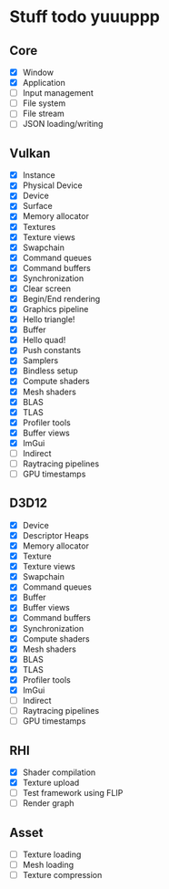 # Stuff todo yuuuppp

## Core

- [x] Window
- [x] Application
- [ ] Input management
- [ ] File system
- [ ] File stream
- [ ] JSON loading/writing

## Vulkan

- [x] Instance
- [x] Physical Device
- [x] Device
- [x] Surface
- [x] Memory allocator
- [x] Textures
- [x] Texture views
- [x] Swapchain
- [x] Command queues
- [x] Command buffers
- [x] Synchronization
- [x] Clear screen
- [x] Begin/End rendering
- [x] Graphics pipeline
- [x] Hello triangle!
- [x] Buffer
- [x] Hello quad!
- [x] Push constants
- [x] Samplers
- [x] Bindless setup
- [x] Compute shaders
- [x] Mesh shaders
- [x] BLAS
- [x] TLAS
- [x] Profiler tools
- [x] Buffer views
- [x] ImGui
- [ ] Indirect
- [ ] Raytracing pipelines
- [ ] GPU timestamps

## D3D12

- [x] Device
- [x] Descriptor Heaps
- [x] Memory allocator
- [x] Texture
- [x] Texture views
- [x] Swapchain
- [x] Command queues
- [x] Buffer
- [x] Buffer views
- [x] Command buffers
- [x] Synchronization
- [x] Compute shaders
- [x] Mesh shaders
- [x] BLAS
- [x] TLAS
- [x] Profiler tools
- [x] ImGui
- [ ] Indirect
- [ ] Raytracing pipelines
- [ ] GPU timestamps

## RHI

- [x] Shader compilation
- [x] Texture upload
- [ ] Test framework using FLIP
- [ ] Render graph

## Asset

- [ ] Texture loading
- [ ] Mesh loading
- [ ] Texture compression

